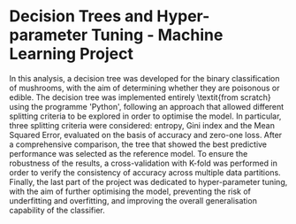# Decision Trees and Hyper-parameter Tuning - Machine Learning Project
In this analysis, a decision tree was developed for the binary classification of mushrooms, with the aim of determining whether they are poisonous or edible. The decision tree was implemented entirely \textit{from scratch} using the programme 'Python', following an approach that allowed different splitting criteria to be explored in order to optimise the model. In particular, three splitting criteria were considered: entropy, Gini index and the Mean Squared Error, evaluated on the basis of accuracy and zero-one loss. After a comprehensive comparison, the tree that showed the best predictive performance was selected as the reference model. To ensure the robustness of the results, a cross-validation with K-fold was performed in order to verify the consistency of accuracy across multiple data partitions. Finally, the last part of the project was dedicated to hyper-parameter tuning, with the aim of further optimising the model, preventing the risk of underfitting and overfitting, and improving the overall generalisation capability of the classifier.

